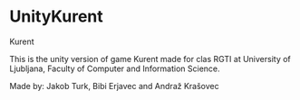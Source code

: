 # UnityKurent
Kurent


This is the unity version of game Kurent made for clas RGTI at University of Ljubljana, Faculty of Computer and Information Science.

Made by: Jakob Turk, Bibi Erjavec and Andraž Krašovec

